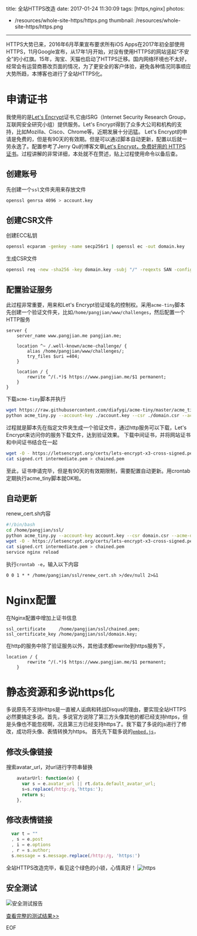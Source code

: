 title: 全站HTTPS改造
date: 2017-01-24 11:30:09
tags: [https,nginx]
photos:
- /resources/whole-site-https/https.png
thumbnail: /resources/whole-site-https/https.png
---
HTTPS大势已来，2016年6月苹果宣布要求所有iOS Apps在2017年初全部使用HTTPS，11月Google宣布，从17年1月开始，对没有使用HTTPS的网站竖起“不安全”的小红旗。15年，淘宝、天猫也启动了HTTPS迁移。国内网络环境也不太好，经常会有运营商篡改页面的情况，为了更安全的客户体验，避免各种情况同事顺应大势所趋，本博客也进行了全站HTTPS化。
<!--more-->
# 申请证书
我使用的是[Let's Encrypt](https://letsencrypt.org)证书,它由ISRG（Internet Security Research Group，互联网安全研究小组）提供服务。Let's Encrypt得到了众多大公司和机构的支持，比如Mozilla、Cisco、Chrome等。近期发展十分迅猛。
Let's Encrypt的申请是免费的，但是有90天的有效期。但是可以通过脚本自动更新，配置以后就一劳永逸了。配置参考了Jerry Qu的博客文章[Let's Encrypt，免费好用的 HTTPS 证书](https://imququ.com/post/letsencrypt-certificate.html)。过程讲解的非常详细，本处就不在赘述，贴上过程使用命令以备后查。
## 创建账号
先创建一个`ssl`文件夹用来存放文件
```bash
openssl genrsa 4096 > account.key
```
## 创建CSR文件
创建ECC私钥
```bash
openssl ecparam -genkey -name secp256r1 | openssl ec -out domain.key
```
生成CSR文件
```bash
openssl req -new -sha256 -key domain.key -subj "/" -reqexts SAN -config <(cat /etc/ssl/openssl.cnf <(printf "[SAN]\nsubjectAltName=DNS:pangjian.me,DNS:www.pangjian.me")) > domain.csr
```
## 配置验证服务
此过程非常重要，用来和Let's Encrypt验证域名的控制权。采用`acme-tiny`脚本
先创建一个验证文件夹，比如`/home/pangjian/www/challenges`，然后配置一个HTTP服务

```Nginx
server {
    server_name www.pangjian.me pangjian.me;

    location ^~ /.well-known/acme-challenge/ {
        alias /home/pangjian/www/challenges/;
        try_files $uri =404;
    }

    location / {
        rewrite ^/(.*)$ https://www.pangjian.me/$1 permanent;
    }
}
```

下载`acme-tiny`脚本并执行

```bash
wget https://raw.githubusercontent.com/diafygi/acme-tiny/master/acme_tiny.py
python acme_tiny.py --account-key ./account.key --csr ./domain.csr --acme-dir /home/pangjian/www/challenges > ./signed.crt
```

过程就是脚本先在指定文件夹生成一个验证文件，通过http服务可以下载，Let's Encrypt来访问你的服务下载文件，达到验证效果。
下载中间证书，并将网站证书和中间证书结合在一起

```bash
wget -O - https://letsencrypt.org/certs/lets-encrypt-x3-cross-signed.pem > intermediate.pem
cat signed.crt intermediate.pem > chained.pem
```
至此，证书申请完毕，但是有90天的有效期限制，需要配置自动更新。用crontab定期执行acme_tiny脚本就OK啦。
## 自动更新
renew_cert.sh内容

```bash
#!/bin/bash
cd /home/pangjian/ssl/
python acme_tiny.py --account-key account.key --csr domain.csr --acme-dir /home/pangjian/www/challenges > signed.crt || exit
wget -O - https://letsencrypt.org/certs/lets-encrypt-x3-cross-signed.pem > intermediate.pem
cat signed.crt intermediate.pem > chained.pem
service nginx reload
```

执行`crontab -e`，输入以下内容
```
0 0 1 * * /home/pangjian/ssl/renew_cert.sh >/dev/null 2>&1
```

# Nginx配置
在Nginx配置中增加上证书信息
```
ssl_certificate     /home/pangjian/ssl/chained.pem;
ssl_certificate_key /home/pangjian/ssl/domain.key;
```
在http的服务中除了验证服务以外，其他请求都rewrite到https服务下，
```
location / {
        rewrite ^/(.*)$ https://www.pangjian.me/$1 permanent;
    }
```

# 静态资源和多说https化
多说原先不支持Https是一直被人诟病和转战Disqus的理由，要实现全站HTTPS必然要搞定多说。首先，多说官方说除了第三方头像其他的都已经支持https，但是头像也不能忽视啊，况且第三方已经支持https了。我下载了多说的js进行了修改，成功将头像、表情转换为https。
首先先下载多说的[`embed.js`](https://static.duoshuo.com/embed.js)，
## 修改头像链接
搜索avatar_url，对url进行字符串替换
```javascript
    avatarUrl: function(e) {
      var s = e.avatar_url || rt.data.default_avatar_url;
      s=s.replace(/http:/g,'https:');
      return s;
    },
```
## 修改表情链接
```javascript
  var t = ""
  , s = e.post
  , i = e.options
  , r = s.author;
  s.message = s.message.replace(/http:/g, 'https:')
```
全站HTTPS改造完毕，看见这个绿色的小锁，心情真好！
![https](/resources/whole-site-https/httpsdone.png)

## 安全测试

![安全测试报告](/resources/whole-site-https/sslreport.png)

[查看完整的测试结果>>](https://www.ssllabs.com/ssltest/analyze.html?d=www.pangjian.me)

EOF
<!-- indicate-the-source -->
